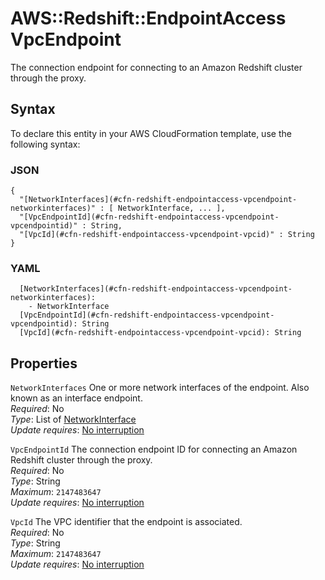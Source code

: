 # AWS::Redshift::EndpointAccess VpcEndpoint<a name="aws-properties-redshift-endpointaccess-vpcendpoint"></a>

The connection endpoint for connecting to an Amazon Redshift cluster through the proxy\.

## Syntax<a name="aws-properties-redshift-endpointaccess-vpcendpoint-syntax"></a>

To declare this entity in your AWS CloudFormation template, use the following syntax:

### JSON<a name="aws-properties-redshift-endpointaccess-vpcendpoint-syntax.json"></a>

```
{
  "[NetworkInterfaces](#cfn-redshift-endpointaccess-vpcendpoint-networkinterfaces)" : [ NetworkInterface, ... ],
  "[VpcEndpointId](#cfn-redshift-endpointaccess-vpcendpoint-vpcendpointid)" : String,
  "[VpcId](#cfn-redshift-endpointaccess-vpcendpoint-vpcid)" : String
}
```

### YAML<a name="aws-properties-redshift-endpointaccess-vpcendpoint-syntax.yaml"></a>

```
  [NetworkInterfaces](#cfn-redshift-endpointaccess-vpcendpoint-networkinterfaces): 
    - NetworkInterface
  [VpcEndpointId](#cfn-redshift-endpointaccess-vpcendpoint-vpcendpointid): String
  [VpcId](#cfn-redshift-endpointaccess-vpcendpoint-vpcid): String
```

## Properties<a name="aws-properties-redshift-endpointaccess-vpcendpoint-properties"></a>

`NetworkInterfaces`  <a name="cfn-redshift-endpointaccess-vpcendpoint-networkinterfaces"></a>
One or more network interfaces of the endpoint\. Also known as an interface endpoint\.   
*Required*: No  
*Type*: List of [NetworkInterface](aws-properties-redshift-endpointaccess-networkinterface.md)  
*Update requires*: [No interruption](https://docs.aws.amazon.com/AWSCloudFormation/latest/UserGuide/using-cfn-updating-stacks-update-behaviors.html#update-no-interrupt)

`VpcEndpointId`  <a name="cfn-redshift-endpointaccess-vpcendpoint-vpcendpointid"></a>
The connection endpoint ID for connecting an Amazon Redshift cluster through the proxy\.  
*Required*: No  
*Type*: String  
*Maximum*: `2147483647`  
*Update requires*: [No interruption](https://docs.aws.amazon.com/AWSCloudFormation/latest/UserGuide/using-cfn-updating-stacks-update-behaviors.html#update-no-interrupt)

`VpcId`  <a name="cfn-redshift-endpointaccess-vpcendpoint-vpcid"></a>
The VPC identifier that the endpoint is associated\.   
*Required*: No  
*Type*: String  
*Maximum*: `2147483647`  
*Update requires*: [No interruption](https://docs.aws.amazon.com/AWSCloudFormation/latest/UserGuide/using-cfn-updating-stacks-update-behaviors.html#update-no-interrupt)